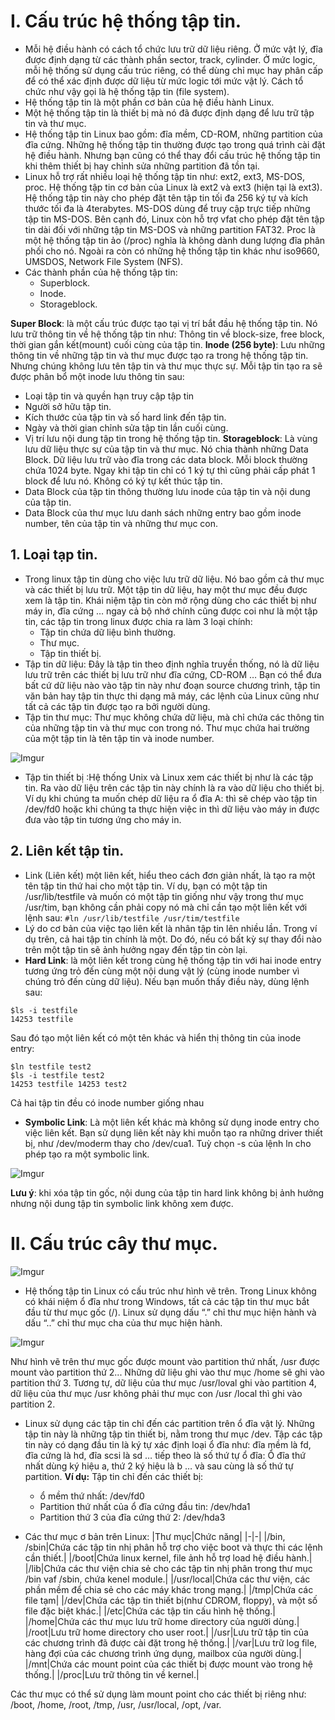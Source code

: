 # I. Cấu trúc hệ thống tập tin.
- Mỗi hệ điều hành có cách tổ chức lưu trữ dữ liệu riêng. Ở mức vật lý, đĩa được định dạng từ  các thành phần sector, track, cylinder. Ở mức logic, mỗi hệ thống sử dụng cấu trúc riêng, có  thể dùng chỉ mục hay phân cấp để có thể xác định được dữ liệu từ mức logic tới mức vật lý.  Cách tổ chức như vậy gọi là hệ thống tập tin (file system).
- Hệ thống tập tin là một phần cơ bản của hệ điều hành Linux.
- Một hệ thống tập tin là thiết bị mà nó đã được định dạng để lưu trữ tập tin và thư mục.
- Hệ thống tập tin Linux bao gồm: đĩa mềm, CD-ROM, những partition của đĩa cứng. Những hệ thống tập tin thường được tạo trong quá trình cài đặt hệ điều hành. Nhưng bạn cũng có thể thay đổi cấu trúc hệ thống tập tin khi thêm thiết bị hay chỉnh sửa những partition đã tồn tại.
- Linux hỗ trợ rất nhiều loại hệ thống tập tin như: ext2, ext3, MS-DOS, proc. Hệ thống tập tin  cơ bản của Linux là ext2 và ext3 (hiện tại là ext3). Hệ thống tập tin này cho phép đặt tên tập  tin tối đa 256 ký tự và kích thước tối đa là 4terabytes. MS-DOS dùng để truy cập trực tiếp  những tập tin MS-DOS. Bên cạnh đó, Linux còn hỗ trợ vfat cho phép đặt tên tập tin dài đối  với những tập tin MS-DOS và những partition FAT32. Proc là một hệ thống tập tin ảo (/proc) nghĩa là không dành dung lượng đĩa phân phối cho nó. Ngoài ra còn có những hệ thống tập  tin khác như iso9660, UMSDOS, Network File System (NFS).
- Các thành phần của hệ thống tập tin:
  + Superblock.
  + Inode.
  + Storageblock.

**Super Block**: là một cấu trúc được tạo tại vị trí bắt đầu hệ thống tập tin. Nó lưu trữ thông tin về  hệ thống tập tin như: Thông tin về block-size, free block, thời gian gắn kết(mount) cuối cùng của  tập tin.
**Inode (256 byte)**: Lưu những thông tin về những tập tin và thư mục được tạo ra trong hệ thống  tập tin. Nhưng chúng không lưu tên tập tin và thư mục thực sự. Mỗi tập tin tạo ra sẽ được phân  bổ một inode lưu thông tin sau:
  + Loại tập tin và quyền hạn truy cập tập tin
  + Người sở hữu tập tin.
  + Kích thước của tập tin và số hard link đến tập tin.
  + Ngày và thời gian chỉnh sửa tập tin lần cuối cùng.
  + Vị trí lưu nội dung tập tin trong hệ thống tập tin.
**Storageblock**: Là vùng lưu dữ liệu thực sự của tập tin và thư mục. Nó chia thành những Data  Block. Dữ liệu lưu trữ vào đĩa trong các data block. Mỗi block thường chứa 1024 byte. Ngay khi  tập tin chỉ có 1 ký tự thì cũng phải cấp phát 1 block để lưu nó. Không có ký tự kết thúc tập tin.
  + Data Block của tập tin thông thường lưu inode của tập tin và nội dung của tập tin.
  + Data Block của thư mục lưu danh sách những entry bao gồm inode number, tên của  tập tin và những thư mục con.

## 1. Loại tạp tin.
- Trong linux tập tin dùng cho việc lưu trữ dữ liệu. Nó bao gồm cả thư mục và các thiết bị lưu trữ.  Một tập tin dữ liệu, hay một thư mục đều được xem là tập tin. Khái niệm tập tin còn mở rộng dùng  cho các thiết bị như máy in, đĩa cứng … ngay cả bộ nhớ chính cũng được coi như là một tập tin,  các tập tin trong linux được chia ra làm 3 loại chính:
  + Tập tin chứa dữ liệu bình thường.
  + Thư mục.
  + Tập tin thiết bị.
- Tập tin dữ liệu: Đây là tập tin theo định nghĩa truyền thống, nó là dữ liệu lưu trữ trên các thiết bị  lưu trữ như đĩa cứng, CD-ROM … Bạn có thể đưa bất cứ dữ liệu nào vào tập tin này như đoạn  source chương trình, tập tin văn bản hay tập tin thực thi dạng mã máy, các lệnh của Linux cũng  như tất cả các tập tin được tạo ra bởi người dùng.
- Tập tin thư mục: Thư mục không chứa dữ liệu, mà chỉ chứa các thông tin của những tập tin và  thư mục con trong nó. Thư mục chứa hai trường của một tập tin là tên tập tin và inode number.

![Imgur](https://i.imgur.com/BmUETbX.png0)

- Tập tin thiết bị :Hệ thống Unix và Linux xem các thiết bị như là các tập tin. Ra vào dữ liệu trên các  tập tin này chính là ra vào dữ liệu cho thiết bị. Ví dụ khi chúng ta muốn chép dữ liệu ra ổ đĩa A: thì  sẽ chép vào tập tin /dev/fd0 hoặc khi chúng ta thực hiện việc in thì dữ liệu vào máy in được đưa  vào tập tin tương ứng cho máy in.

## 2. Liên kết tập tin.
- Link (Liên kết) một liên kết, hiểu theo cách đơn giản nhất, là tạo ra một tên tập tin thứ hai cho một tập tin. Ví dụ, bạn có một tập tin /usr/lib/testfile và muốn có một tập tin giống như vậy trong thư mục /usr/tim, bạn không cần phải copy nó mà chỉ cần tạo một liên kết với lệnh sau: ```#ln /usr/lib/testfile /usr/tim/testfile```
- Lý do cơ bản của việc tạo liên kết là nhân tập tin lên nhiều lần. Trong ví dụ trên, cả hai tập tin  chính là một. Do đó, nếu có bất kỳ sự thay đổi nào trên một tập tin sẽ ảnh hưởng ngay đến tập tin  còn lại.
- **Hard Link**: là một liên kết trong cùng hệ thống tập tin với hai inode entry tương ứng trỏ đến cùng  một nội dung vật lý (cùng inode number vì chúng trỏ đến cùng dữ liệu). Nếu bạn muốn thấy điều  này, dùng lệnh sau:

```
$ls -i testfile
14253 testfile
```
Sau đó tạo một liên kết có một tên khác và hiển thị thông tin của inode entry:

```
$ln testfile test2
$ls -i testfile test2
14253 testfile 14253 test2
```
Cả hai tập tin đều có inode number giống nhau

- **Symbolic Link**: Là một liên kết khác mà không sử dụng inode entry cho việc liên kết. Bạn sử  dụng liên kết này khi muốn tạo ra những driver thiết bị, như /dev/moderm thay cho /dev/cua1. Tuỳ chọn -s của lệnh ln cho phép tạo ra một symbolic link.

![Imgur](https://i.imgur.com/5q0ggWj.png)

**Lưu ý**: khi xóa tập tin gốc, nội dung của tập tin hard link không bị ảnh hưởng nhưng nội dung tập  tin symbolic link không xem được.


# II. Cấu trúc cây thư mục.

![Imgur](https://i.imgur.com/pyTZljp.png)

- Hệ thống tập tin Linux có cấu trúc như hình vẽ trên. Trong Linux không có khái niệm ổ đĩa như trong Windows, tất cả các tập tin thư mục bắt đầu từ thư mục gốc (/). Linux sử dụng dấu “.” chỉ  thư mục hiện hành và dấu “..” chỉ thư mục cha của thư mục hiện hành.

![Imgur](https://i.imgur.com/aAM71Fe.png)

Như hình vẽ trên thư mục gốc được mount vào partition thứ nhất, /usr được mount vào partition thứ 2... Những dữ liệu ghi vào thư mục /home sẽ ghi vào partition thứ 3. Tương tự, dữ liệu của thư mục /usr/loval ghi vào partition 4, dữ liệu của thư mục /usr không phải thư mục con /usr /local thì ghi vào partition 2.

- Linux sử dụng các tập tin chỉ đến các partition trên ổ đĩa vật lý. Những tập tin này là những tập tin thiết bị, nằm trong thư mục /dev. Tập các tập tin này có dạng đầu tin là ký tự xác định loại ổ đĩa như: đĩa mềm là fd, đĩa cứng là hd, đĩa scsi là sd … tiếp theo là số thứ tự ổ đĩa: Ổ đĩa thứ nhất dùng ký hiệu a, thứ 2 ký hiệu là b … và sau cùng là số thứ tự partition.
**Ví dụ:** Tập tin chỉ đến các thiết bị:
  + ổ mềm thứ nhất: /dev/fd0
  + Partition thứ nhất của ổ đĩa cứng đầu tin: /dev/hda1
  + Partition thứ 3 của đĩa cứng thứ 2: /dev/hda3

- Các thư mục ơ bản trên Linux:
|Thư mục|Chức năng|
|-|-|
|/bin, /sbin|Chứa các tập tin nhị phân hỗ trợ cho việc boot và thực thi các lệnh cần thiết.|
|/boot|Chứa linux kernel, file ảnh hỗ trợ load hệ điều hành.|
|/lib|Chứa các thư viện chia sẻ cho các tập tin nhị phân trong thư mục /bin vaf /sbin, chứa kenel module.|
|/usr/local|Chứa các thư viện, các phần mềm để chia sẻ cho các  máy khác trong mạng.|
|/tmp|Chứa các file tạm|
|/dev|Chứa các tập tin thiết bị(như CDROM, floppy), và một  số file đặc biệt khác.|
|/etc|Chứa các tập tin cấu hình hệ thống.|
|/home|Chứa các thư mục lưu trữ home directory của người  dùng.|
|/root|Lưu trữ home directory cho user root.|
|/usr|Lưu trữ tập tin của các chương trình đã được cài đặt  trong hệ thống.|
|/var|Lưu trữ log file, hàng đợi của các chương trình ứng  dụng, mailbox của người dùng.|
|/mnt|Chứa các mount point của các thiết bị được mount  vào trong hệ thống.|
|/proc|Lưu trữ thông tin về kernel.|

Các thư mục có thể sử dụng làm mount point cho các thiết bị riêng như: /boot, /home, /root, /tmp, /usr, /usr/local, /opt, /var.

